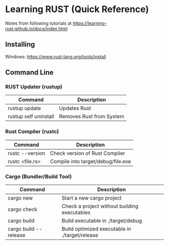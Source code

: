 # Learning RUST (Quick Reference)

Notes from following tutorials at https://learning-rust.github.io/docs/index.html

## Installing

Windows: https://www.rust-lang.org/tools/install

## Command Line

### RUST Updater (rustup)

|Command                |Description
|-                      |-
|rustup update          |Updates Rust
|rustup self uninstall  |Removes Rust from System

### Rust Compiler (rustc)

|Command                |Description
|-                      |-
|rustc --version        |Check version of Rust Compiler
|rustc &lt;file.rs&gt;  |Compile into target/debug/file.exe

### Cargo (Bundler/Build Tool)

|Command                |Description
|-                      |-          
|cargo new              |Start a new cargo project
|cargo check            |Check a project without building executables
|cargo build            |Build executable in ./target/debug
|cargo build --release  |Build optimized executable in ./target/release


